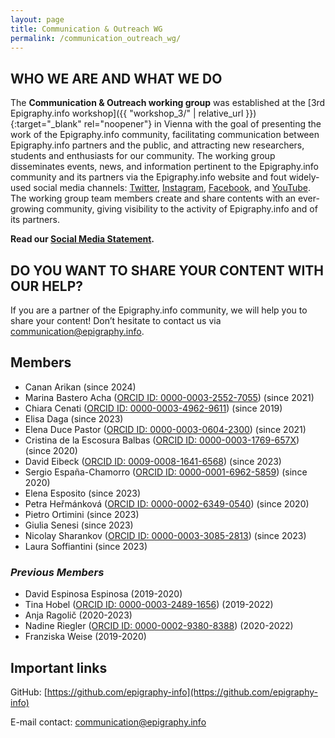 ```yaml
---
layout: page
title: Communication & Outreach WG
permalink: /communication_outreach_wg/
---
```


## WHO WE ARE AND WHAT WE DO

The **Communication & Outreach working group** was established at the [3rd Epigraphy.info workshop]({{ "workshop_3/" | relative_url }}){:target="_blank" rel="noopener"}
 in Vienna with the goal of presenting the work of the Epigraphy.info community, facilitating communication between Epigraphy.info partners and the public, and attracting new researchers, students and enthusiasts for our community.
The working group disseminates events, news, and information pertinent to the Epigraphy.info community and its partners via the Epigraphy.info website and fout widely-used social media channels: <a href="https://twitter.com/epigraphy_info" target="blank">Twitter</a>, <a href="https://www.instagram.com/epigraphy.info/" target="blank">Instagram</a>, <a href="https://www.facebook.com/epigraphy.info/" target="blank">Facebook</a>, and <a href="https://www.youtube.com/c/EpigraphyInfo" target="blank">YouTube</a>. The working group team members create and share contents with an ever-growing community, giving visibility to the activity of Epigraphy.info and of its partners.

**Read our <a href="{{site.baseurl}}/documents/Social_Media_Statement.pdf">Social Media Statement</a>.**

## DO YOU WANT TO SHARE YOUR CONTENT WITH OUR HELP?

If you are a partner of the Epigraphy.info community, we will help you to share your content! Don’t hesitate to contact us via <a href = "mailto: communication@epigraphy.info">communication@epigraphy.info</a>.

## Members

* Canan Arikan (since 2024)
* Marina Bastero Acha (<a href="https://orcid.org/0000-0003-2552-7055" target="blank">ORCID ID: 0000-0003-2552-7055</a>) (since 2021)
* Chiara Cenati (<a href="https://orcid.org/0000-0003-4962-9611" target="blank">ORCID ID: 0000-0003-4962-9611</a>) (since 2019)
* Elisa Daga (since 2023)
* Elena Duce Pastor (<a href="https://orcid.org/0000-0003-0604-2300" target="blank">ORCID ID: 0000-0003-0604-2300</a>) (since 2021)
* Cristina de la Escosura Balbas (<a href="https://orcid.org/0000-0003-1769-657X" target="blank">ORCID ID: 0000-0003-1769-657X</a>) (since 2020)
* David Eibeck (<a href="https://orcid.org/0009-0008-1641-6568" target="blank">ORCID ID: 0009-0008-1641-6568</a>) (since 2023)
* Sergio España-Chamorro (<a href="https://orcid.org/0000-0001-6962-5859" target="blank">ORCID ID: 0000-0001-6962-5859</a>) (since 2020)
* Elena Esposito (since 2023)
* Petra Heřmánková (<a href="https://orcid.org/0000-0002-6349-0540" target="blank">ORCID ID: 0000-0002-6349-0540</a>) (since 2020)
* Pietro Ortimini (since 2023)
* Giulia Senesi (since 2023)
* Nicolay Sharankov (<a href="https://orcid.org/0000-0003-3085-2813" target="blank">ORCID ID: 0000-0003-3085-2813</a>) (since 2023)
* Laura Soffiantini (since 2023)






<!-- if you want to insert orcid id with link and icon, use this template
<img alt="ORCID logo" src="https://info.orcid.org/wp-content/uploads/2019/11/orcid_16x16.png" width="16" height="16" />
0000-0001-2345-6789
</a>
-->

<!--
(<a href="https://orcid.org/0000-0002-6349-0540" target="blank">ORCID ID: 0000-0002-6349-0540</a>)
-->

<!-- if you want to insert any image, photo
<img src='{{site.baseurl}}/assets/XXX.jpg' style="width:100%;" alt="Image description" align="middle">
-->

### *Previous Members*

* David Espinosa Espinosa (2019-2020)
* Tina Hobel (<a href="https://orcid.org/0000-0003-2489-1656" target="blank">ORCID ID: 0000-0003-2489-1656</a>) (2019-2022)
* Anja Ragolič (2020-2023)
* Nadine Riegler (<a href="https://orcid.org/0000-0002-9380-8388" target="blank">ORCID ID: 0000-0002-9380-8388</a>) (2020-2022)
* Franziska Weise (2019-2020)

## Important links

GitHub: [https://github.com/epigraphy-info](https://github.com/epigraphy-info)

E-mail contact: [communication@epigraphy.info](mailto:communication@epigraphy.info)
